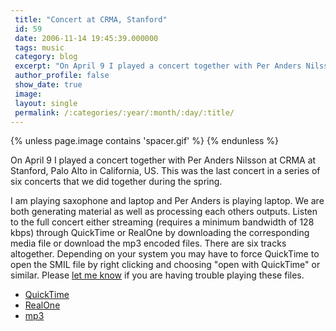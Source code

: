 ```yaml
---
 title: "Concert at CRMA, Stanford"
 id: 59
 date: 2006-11-14 19:45:39.000000
 tags: music
 category: blog
 excerpt: "On April 9 I played a concert together with Per Anders Nilsson at CRMA at Stanford, Palo Alto in California, US. This was the last concert in a series of six concerts that we did together during the s..."
 author_profile: false
 show_date: true
 image: 
 layout: single
 permalink: /:categories/:year/:month/:day/:title/
---
```

{% unless page.image contains 'spacer.gif' %}
{% endunless %}

On April 9 I played a concert together with Per Anders Nilsson at CRMA at Stanford, Palo Alto in California, US. This was the last concert in a series of six concerts that we did together during the spring.


I am playing saxophone and laptop and Per Anders is playing laptop. We are both generating material as well as processing each others outputs. Listen to the full concert either streaming (requires a minimum bandwidth of 128 kbps) through QuickTime or RealOne by downloading the corresponding media file or download the mp3 encoded files. There are six tracks altogether. Depending on your system you may have to force QuickTime to open the SMIL file by right clicking and choosing "open with QuickTime" or similar. Please <a href="http://www.henrikfrisk.com/index.jsp?metaId=music&amp;id=cntct&amp;about=1">let me know</a> if you are having trouble playing these files.


<ul>
<li><a href="http://www.henrikfrisk.com/music/media/FriskNilssonQT.smil">QuickTime</a></li>
<li><a href="http://www.henrikfrisk.com/music/media/FriskNilssonRM.smil">RealOne</a></li>
<li><a href="http://www.henrikfrisk.com/index.jsp?metaId=music&amp;id=music&amp;about=1&amp;field=name&amp;query=Live%20at%20CRMA">mp3</a></li>
</ul>
